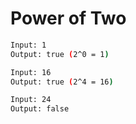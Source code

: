 # Power of Two

```sh
Input: 1
Output: true (2^0 = 1)

Input: 16
Output: true (2^4 = 16)

Input: 24
Output: false
```
